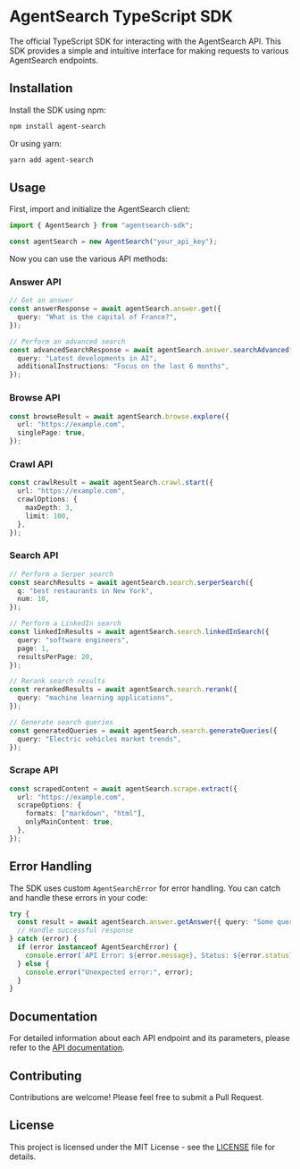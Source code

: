 # AgentSearch TypeScript SDK

The official TypeScript SDK for interacting with the AgentSearch API. This SDK provides a simple and intuitive interface for making requests to various AgentSearch endpoints.

## Installation

Install the SDK using npm:

```bash
npm install agent-search
```

Or using yarn:

```bash
yarn add agent-search
```

## Usage

First, import and initialize the AgentSearch client:

```typescript
import { AgentSearch } from "agentsearch-sdk";

const agentSearch = new AgentSearch("your_api_key");
```

Now you can use the various API methods:

### Answer API

```typescript
// Get an answer
const answerResponse = await agentSearch.answer.get({
  query: "What is the capital of France?",
});

// Perform an advanced search
const advancedSearchResponse = await agentSearch.answer.searchAdvanced({
  query: "Latest developments in AI",
  additionalInstructions: "Focus on the last 6 months",
});
```

### Browse API

```typescript
const browseResult = await agentSearch.browse.explore({
  url: "https://example.com",
  singlePage: true,
});
```

### Crawl API

```typescript
const crawlResult = await agentSearch.crawl.start({
  url: "https://example.com",
  crawlOptions: {
    maxDepth: 3,
    limit: 100,
  },
});
```

### Search API

```typescript
// Perform a Serper search
const searchResults = await agentSearch.search.serperSearch({
  q: "best restaurants in New York",
  num: 10,
});

// Perform a LinkedIn search
const linkedInResults = await agentSearch.search.linkedInSearch({
  query: "software engineers",
  page: 1,
  resultsPerPage: 20,
});

// Rerank search results
const rerankedResults = await agentSearch.search.rerank({
  query: "machine learning applications",
});

// Generate search queries
const generatedQueries = await agentSearch.search.generateQueries({
  query: "Electric vehicles market trends",
});
```

### Scrape API

```typescript
const scrapedContent = await agentSearch.scrape.extract({
  url: "https://example.com",
  scrapeOptions: {
    formats: ["markdown", "html"],
    onlyMainContent: true,
  },
});
```

## Error Handling

The SDK uses custom `AgentSearchError` for error handling. You can catch and handle these errors in your code:

```typescript
try {
  const result = await agentSearch.answer.getAnswer({ query: "Some query" });
  // Handle successful response
} catch (error) {
  if (error instanceof AgentSearchError) {
    console.error(`API Error: ${error.message}, Status: ${error.status}`);
  } else {
    console.error("Unexpected error:", error);
  }
}
```

## Documentation

For detailed information about each API endpoint and its parameters, please refer to the [API documentation](./docs/API.md).

## Contributing

Contributions are welcome! Please feel free to submit a Pull Request.

## License

This project is licensed under the MIT License - see the [LICENSE](LICENSE) file for details.
